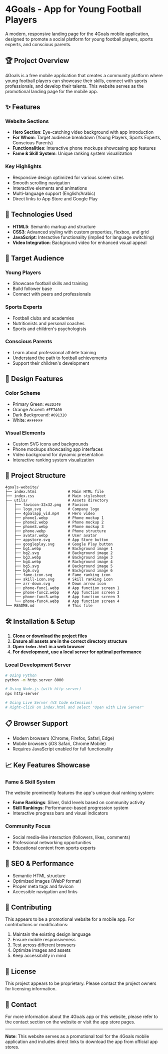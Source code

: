 # 4Goals - App for Young Football Players

A modern, responsive landing page for the 4Goals mobile application, designed to promote a social platform for young football players, sports experts, and conscious parents.

## 🏆 Project Overview

4Goals is a free mobile application that creates a community platform where young football players can showcase their skills, connect with sports professionals, and develop their talents. This website serves as the promotional landing page for the mobile app.

## ✨ Features

### Website Sections
- **Hero Section**: Eye-catching video background with app introduction
- **For Whom**: Target audience breakdown (Young Players, Sports Experts, Conscious Parents)
- **Functionalities**: Interactive phone mockups showcasing app features
- **Fame & Skill System**: Unique ranking system visualization

### Key Highlights
- Responsive design optimized for various screen sizes
- Smooth scrolling navigation
- Interactive elements and animations
- Multi-language support (English/Arabic)
- Direct links to App Store and Google Play

## 🚀 Technologies Used

- **HTML5**: Semantic markup and structure
- **CSS3**: Advanced styling with custom properties, flexbox, and grid
- **JavaScript**: Interactive functionality (implied for language switching)
- **Video Integration**: Background video for enhanced visual appeal

## 📱 Target Audience

### Young Players
- Showcase football skills and training
- Build follower base
- Connect with peers and professionals

### Sports Experts
- Football clubs and academies
- Nutritionists and personal coaches
- Sports and children's psychologists

### Conscious Parents
- Learn about professional athlete training
- Understand the path to football achievements
- Support their children's development

## 🎨 Design Features

### Color Scheme
- Primary Green: `#63D349`
- Orange Accent: `#FF7A00`
- Dark Background: `#091320`
- White: `#FFFFFF`

### Visual Elements
- Custom SVG icons and backgrounds
- Phone mockups showcasing app interfaces
- Video background for dynamic presentation
- Interactive ranking system visualization

## 📁 Project Structure

```
4goals-website/
├── index.html              # Main HTML file
├── index.css               # Main stylesheet
├── utils/                  # Assets directory
│   ├── favicon-32x32.png   # Favicon
│   ├── logo.svg            # Company logo
│   ├── 4goalapp_vid.mp4    # Hero video
│   ├── phone1.webp         # Phone mockup 1
│   ├── phone2.webp         # Phone mockup 2
│   ├── phone3.webp         # Phone mockup 3
│   ├── phone.webp          # Phone structure
│   ├── avatar.webp         # User avatar
│   ├── appstore.svg        # App Store button
│   ├── googleplay.svg      # Google Play button
│   ├── bg1.webp            # Background image 1
│   ├── bg2.svg             # Background image 2
│   ├── bg3.webp            # Background image 3
│   ├── bg4.webp            # Background image 4
│   ├── bg5.svg             # Background image 5
│   ├── bg6.svg             # Background image 6
│   ├── fame-icon.svg       # Fame ranking icon
│   ├── skill-icon.svg      # Skill ranking icon
│   ├── arr-down.svg        # Down arrow icon
│   ├── phone-func1.webp    # App function screen 1
│   ├── phone-func2.webp    # App function screen 2
│   ├── phone-func3.webp    # App function screen 3
│   └── phone-func4.webp    # App function screen 4
└── README.md               # This file
```

## 🛠️ Installation & Setup

1. **Clone or download the project files**
2. **Ensure all assets are in the correct directory structure**
3. **Open `index.html` in a web browser**
4. **For development, use a local server for optimal performance**

### Local Development Server
```bash
# Using Python
python -m http.server 8000

# Using Node.js (with http-server)
npx http-server

# Using Live Server (VS Code extension)
# Right-click on index.html and select "Open with Live Server"
```

## 📋 Browser Support

- Modern browsers (Chrome, Firefox, Safari, Edge)
- Mobile browsers (iOS Safari, Chrome Mobile)
- Requires JavaScript enabled for full functionality


## 📈 Key Features Showcase

### Fame & Skill System
The website prominently features the app's unique dual ranking system:
- **Fame Rankings**: Silver, Gold levels based on community activity
- **Skill Rankings**: Performance-based progression system
- Interactive progress bars and visual indicators

### Community Focus
- Social media-like interaction (followers, likes, comments)
- Professional networking opportunities
- Educational content from sports experts

## 🎯 SEO & Performance

- Semantic HTML structure
- Optimized images (WebP format)
- Proper meta tags and favicon
- Accessible navigation and links

## 🤝 Contributing

This appears to be a promotional website for a mobile app. For contributions or modifications:

1. Maintain the existing design language
2. Ensure mobile responsiveness
3. Test across different browsers
4. Optimize images and assets
5. Keep accessibility in mind

## 📄 License

This project appears to be proprietary. Please contact the project owners for licensing information.

## 📧 Contact

For more information about the 4Goals app or this website, please refer to the contact section on the website or visit the app store pages.

---

**Note**: This website serves as a promotional tool for the 4Goals mobile application and includes direct links to download the app from official app stores.